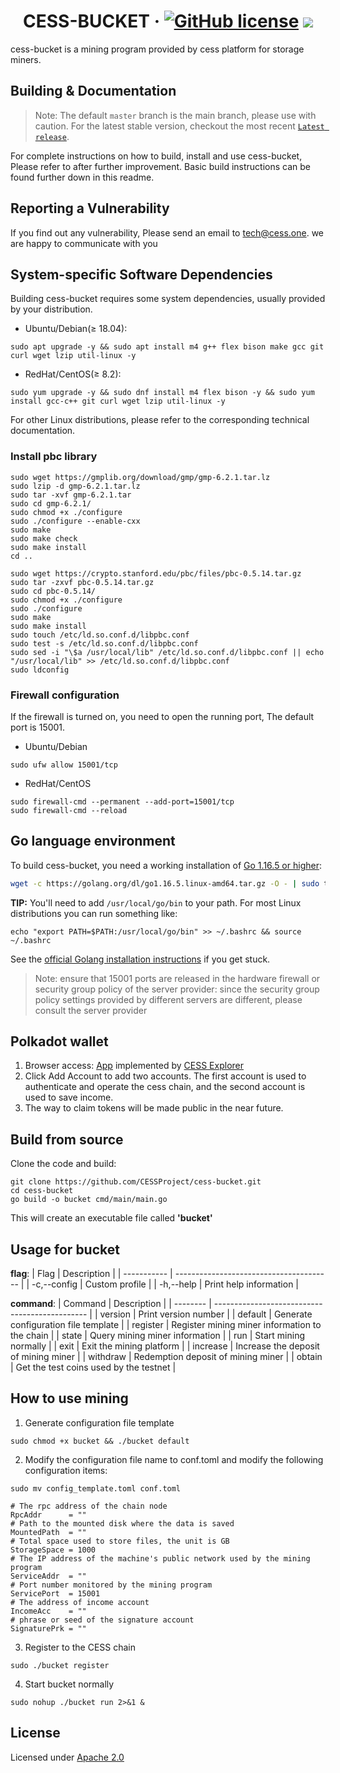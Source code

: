 # <h1 align="center">CESS-BUCKET &middot; [![GitHub license](https://img.shields.io/badge/license-Apache2-blue)](#LICENSE) <a href=""><img src="https://img.shields.io/badge/golang-%3E%3D1.16-blue.svg" /></a></h1>

cess-bucket is a mining program provided by cess platform for storage miners.

## Building & Documentation

> Note: The default `master` branch is the main branch, please use with caution. For the latest stable version, checkout the most recent [`Latest release`](https://github.com/CESSProject/cess-bucket/releases).

For complete instructions on how to build, install and use cess-bucket, Please refer to after further improvement. Basic build instructions can be found further down in this readme.

## Reporting a Vulnerability

If you find out any vulnerability, Please send an email to tech@cess.one.
we are happy to communicate with you

## System-specific Software Dependencies

Building cess-bucket requires some system dependencies, usually provided by your distribution.

- Ubuntu/Debian(≥ 18.04):
```
sudo apt upgrade -y && sudo apt install m4 g++ flex bison make gcc git curl wget lzip util-linux -y
```

- RedHat/CentOS(≥ 8.2):
```
sudo yum upgrade -y && sudo dnf install m4 flex bison -y && sudo yum install gcc-c++ git curl wget lzip util-linux -y
```

For other Linux distributions, please refer to the corresponding technical documentation.

### Install pbc library
```
sudo wget https://gmplib.org/download/gmp/gmp-6.2.1.tar.lz
sudo lzip -d gmp-6.2.1.tar.lz
sudo tar -xvf gmp-6.2.1.tar
sudo cd gmp-6.2.1/
sudo chmod +x ./configure
sudo ./configure --enable-cxx
sudo make
sudo make check
sudo make install
cd ..

sudo wget https://crypto.stanford.edu/pbc/files/pbc-0.5.14.tar.gz
sudo tar -zxvf pbc-0.5.14.tar.gz
sudo cd pbc-0.5.14/
sudo chmod +x ./configure
sudo ./configure
sudo make
sudo make install
sudo touch /etc/ld.so.conf.d/libpbc.conf
sudo test -s /etc/ld.so.conf.d/libpbc.conf
sudo sed -i "\$a /usr/local/lib" /etc/ld.so.conf.d/libpbc.conf || echo "/usr/local/lib" >> /etc/ld.so.conf.d/libpbc.conf
sudo ldconfig
```

### Firewall configuration

If the firewall is turned on, you need to open the running port, The default port is 15001.

- Ubuntu/Debian
```
sudo ufw allow 15001/tcp
```
- RedHat/CentOS
```
sudo firewall-cmd --permanent --add-port=15001/tcp
sudo firewall-cmd --reload
```

## Go language environment

To build cess-bucket, you need a working installation of [Go 1.16.5 or higher](https://golang.org/dl/):

```bash
wget -c https://golang.org/dl/go1.16.5.linux-amd64.tar.gz -O - | sudo tar -xz -C /usr/local
```

**TIP:**
You'll need to add `/usr/local/go/bin` to your path. For most Linux distributions you can run something like:

```shell
echo "export PATH=$PATH:/usr/local/go/bin" >> ~/.bashrc && source ~/.bashrc
```

See the [official Golang installation instructions](https://golang.org/doc/install) if you get stuck.

> Note: ensure that 15001 ports are released in the hardware firewall or security group policy of the server provider: since the security group policy settings provided by different servers are different, please consult the server provider
> 

## Polkadot wallet

1. Browser access: [App](https://testnet-rpc.cess.cloud/explorer) implemented by [CESS Explorer](https://github.com/CESSProject/cess-explorer)
2. Click Add Account to add two accounts. The first account is used to authenticate and operate the cess chain, and the second account is used to save income.
3. The way to claim tokens will be made public in the near future.

## Build from source

Clone the code and build:
```
git clone https://github.com/CESSProject/cess-bucket.git
cd cess-bucket
go build -o bucket cmd/main/main.go
```

This will create an executable file called **'bucket'**

## Usage for bucket

**flag**:
| Flag        | Description                             |
| ----------- | --------------------------------------- |
| -c,--config | Custom profile |
| -h,--help   | Print help information                  |

**command**:
| Command  | Description                                    |
| -------- | ---------------------------------------------- |
| version  | Print version number                           |
| default  | Generate configuration file template           |
| register | Register mining miner information to the chain |
| state    | Query mining miner information                 |
| run      | Start mining normally                          |
| exit     | Exit the mining platform                       |
| increase | Increase the deposit of mining miner           |
| withdraw | Redemption deposit of mining miner             |
| obtain   | Get the test coins used by the testnet         |

## How to use mining
1. Generate configuration file template
```
sudo chmod +x bucket && ./bucket default
```

2. Modify the configuration file name to conf.toml and modify the following configuration items:
```
sudo mv config_template.toml conf.toml 
```

```
# The rpc address of the chain node
RpcAddr      = ""
# Path to the mounted disk where the data is saved
MountedPath  = ""
# Total space used to store files, the unit is GB
StorageSpace = 1000
# The IP address of the machine's public network used by the mining program
ServiceAddr  = ""
# Port number monitored by the mining program
ServicePort  = 15001
# The address of income account
IncomeAcc    = ""
# phrase or seed of the signature account
SignaturePrk = ""
```

3. Register to the CESS chain
```
sudo ./bucket register
```

4. Start bucket normally
```
sudo nohup ./bucket run 2>&1 &
```

## License
Licensed under [Apache 2.0](https://github.com/CESSProject/cess-bucket/blob/main/LICENSE)

